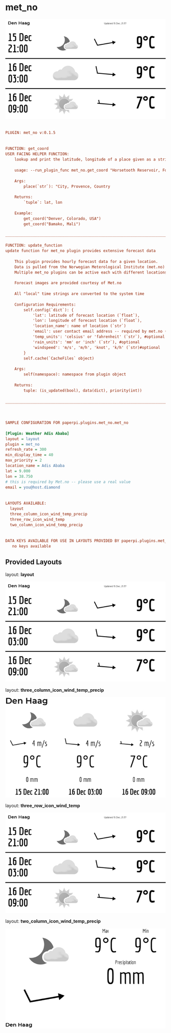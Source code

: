 # met_no

![sample image for plugin met_no](./met_no.layout-sample.png)
```ini
 
PLUGIN: met_no v:0.1.5

 
FUNCTION: get_coord
USER FACING HELPER FUNCTION:
    lookup and print the latitude, longitude of a place given as a string:
    
    usage: --run_plugin_func met_no.get_coord "Horsetooth Reservoir, Fort Collins CO, USA"
    
    Args:
        place(`str`): "City, Provence, Country
    
    Returns:
        `tuple`: lat, lon
        
    Example:
        get_coord("Denver, Colorado, USA")
        get_coord("Bamako, Mali")
        
___________________________________________________________________________
 
FUNCTION: update_function
update function for met_no plugin provides extensive forecast data
    
    This plugin provides hourly forecast data for a given location. 
    Data is pulled from the Norwegian Meterological Institute (met.no)
    Multiple met_no plugins can be active each with different locations 
    
    Forecast images are provided courtesy of Met.no
    
    All "local" time strings are converted to the system time
    
    Configuration Requirements:
        self.config(`dict`): {
            'lat': latitude of forecast location (`float`),
            'lon': longitude of forecast location (`float`),
            'location_name': name of location (`str`)
            'email': user contact email address -- required by met.no (`str`)
            'temp_units': 'celsius' or 'fahrenheit' (`str`), #optional
            'rain_units': 'mm' or 'inch' (`str`), #optional
            'windspeed': 'm/s', 'm/h', 'knot', 'k/h' (`str)#optional
        }
        self.cache(`CacheFiles` object)
        
    Args:
        self(namespace): namespace from plugin object
    
    Returns:
        tuple: (is_updated(bool), data(dict), priority(int))
    
___________________________________________________________________________
 
 

SAMPLE CONFIGURATION FOR paperpi.plugins.met_no.met_no

[Plugin: Weather Adis Ababa]
layout = layout
plugin = met_no
refresh_rate = 300
min_display_time = 40
max_priority = 2
location_name = Adis Ababa
lat = 9.000
lon = 38.750
# this is required by Met.no -- please use a real value
email = you@host.diamond

 
LAYOUTS AVAILABLE:
  layout
  three_column_icon_wind_temp_precip
  three_row_icon_wind_temp
  two_column_icon_wind_temp_precip
 

DATA KEYS AVAILABLE FOR USE IN LAYOUTS PROVIDED BY paperpi.plugins.met_no.met_no:
   no keys available
```

## Provided Layouts

layout: **layout**

![sample image for plugin layout](./met_no.layout-sample.png) 


layout: **three_column_icon_wind_temp_precip**

![sample image for plugin three_column_icon_wind_temp_precip](./met_no.three_column_icon_wind_temp_precip-sample.png) 


layout: **three_row_icon_wind_temp**

![sample image for plugin three_row_icon_wind_temp](./met_no.three_row_icon_wind_temp-sample.png) 


layout: **two_column_icon_wind_temp_precip**

![sample image for plugin two_column_icon_wind_temp_precip](./met_no.two_column_icon_wind_temp_precip-sample.png) 


